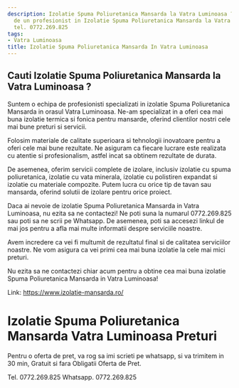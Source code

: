 ```yaml
---
description: Izolatie Spuma Poliuretanica Mansarda la Vatra Luminoasa ? Ai nevoie
  de un profesionist in Izolatie Spuma Poliuretanica Mansarda la Vatra Luminoasa.
  tel. 0772.269.825
tags:
- Vatra Luminoasa
title: Izolatie Spuma Poliuretanica Mansarda In Vatra Luminoasa
---
```



## Cauti Izolatie Spuma Poliuretanica Mansarda la Vatra Luminoasa ?


Suntem o echipa de profesionisti specializati in izolatie Spuma Poliuretanica Mansarda in orasul Vatra Luminoasa. Ne-am specializat in a oferi cea mai buna izolatie termica si fonica pentru mansarde, oferind clientilor nostri cele mai bune preturi si servicii.

Folosim materiale de calitate superioara si tehnologii inovatoare pentru a oferi cele mai bune rezultate. Ne asiguram ca fiecare lucrare este realizata cu atentie si profesionalism, astfel incat sa obtinem rezultate de durata.

De asemenea, oferim servicii complete de izolare, inclusiv izolatie cu spuma poliuretanica, izolatie cu vata minerala, izolatie cu polistiren expandat si izolatie cu materiale compozite. Putem lucra cu orice tip de tavan sau mansarda, oferind solutii de izolare pentru orice proiect.

Daca ai nevoie de izolatie Spuma Poliuretanica Mansarda in Vatra Luminoasa, nu ezita sa ne contactezi! Ne poti suna la numarul 0772.269.825 sau poti sa ne scrii pe Whatsapp. De asemenea, poti sa accesezi linkul de mai jos pentru a afla mai multe informatii despre serviciile noastre. 

Avem incredere ca vei fi multumit de rezultatul final si de calitatea serviciilor noastre. Ne vom asigura ca vei primi cea mai buna izolatie la cele mai mici preturi. 

Nu ezita sa ne contactezi chiar acum pentru a obtine cea mai buna izolatie Spuma Poliuretanica Mansarda in Vatra Luminoasa! 

Link: https://www.izolatie-mansarda.ro/

# Izolatie Spuma Poliuretanica Mansarda Vatra Luminoasa Preturi
Pentru o oferta de pret, va rog sa imi scrieti pe whatsapp, si va trimitem in 30 min, Gratuit si fara Obligatii Oferta de Pret.

Tel. 0772.269.825
Whatsapp. 0772.269.825